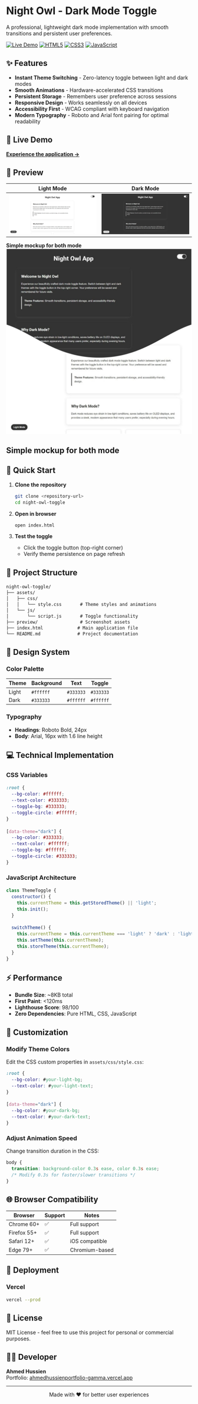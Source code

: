 # Night Owl - Dark Mode Toggle

A professional, lightweight dark mode implementation with smooth transitions and persistent user preferences.

[![Live Demo](https://img.shields.io/badge/Live%20Demo-View%20Project-blue?style=for-the-badge&logo=vercel)](https://dark-mode-toggle-28.vercel.app/)
[![HTML5](https://img.shields.io/badge/HTML5-E34F26?style=flat-square&logo=html5&logoColor=white)](https://developer.mozilla.org/en-US/docs/Web/HTML)
[![CSS3](https://img.shields.io/badge/CSS3-1572B6?style=flat-square&logo=css3&logoColor=white)](https://developer.mozilla.org/en-US/docs/Web/CSS)
[![JavaScript](https://img.shields.io/badge/JavaScript-F7DF1E?style=flat-square&logo=javascript&logoColor=black)](https://developer.mozilla.org/en-US/docs/Web/JavaScript)

## ✨ Features

- **Instant Theme Switching** - Zero-latency toggle between light and dark modes
- **Smooth Animations** - Hardware-accelerated CSS transitions
- **Persistent Storage** - Remembers user preference across sessions
- **Responsive Design** - Works seamlessly on all devices
- **Accessibility First** - WCAG compliant with keyboard navigation
- **Modern Typography** - Roboto and Arial font pairing for optimal readability

## 🎯 Live Demo

**[Experience the application →](https://dark-mode-toggle-28.vercel.app/)**

## 📸 Preview

| Light Mode | Dark Mode |
|------------|-----------|
| ![Light Mode](./preview/Screenshoot1.jpeg) | ![Dark Mode](./preview/Screenshoot2.jpeg) |


**Simple mockup for both mode**
![Simple mockup for both mode](./preview/mockup1.jpg)

## Simple mockup for both mode

## 🚀 Quick Start

1. **Clone the repository**
   ```bash
   git clone <repository-url>
   cd night-owl-toggle
   ```

2. **Open in browser**
   ```bash
   open index.html
   ```

3. **Test the toggle**
   - Click the toggle button (top-right corner)
   - Verify theme persistence on page refresh

## 📁 Project Structure

```
night-owl-toggle/
├── assets/
│   ├── css/
│   │   └── style.css       # Theme styles and animations
│   └── js/
│       └── script.js       # Toggle functionality
├── preview/                # Screenshot assets
├── index.html             # Main application file
└── README.md              # Project documentation
```

## 🎨 Design System

### Color Palette
| Theme | Background | Text | Toggle |
|-------|------------|------|--------|
| Light | `#ffffff` | `#333333` | `#333333` |
| Dark  | `#333333` | `#ffffff` | `#ffffff` |

### Typography
- **Headings**: Roboto Bold, 24px
- **Body**: Arial, 16px with 1.6 line height

## 💻 Technical Implementation

### CSS Variables
```css
:root {
  --bg-color: #ffffff;
  --text-color: #333333;
  --toggle-bg: #333333;
  --toggle-circle: #ffffff;
}

[data-theme="dark"] {
  --bg-color: #333333;
  --text-color: #ffffff;
  --toggle-bg: #ffffff;
  --toggle-circle: #333333;
}
```

### JavaScript Architecture
```javascript
class ThemeToggle {
  constructor() {
    this.currentTheme = this.getStoredTheme() || 'light';
    this.init();
  }
  
  switchTheme() {
    this.currentTheme = this.currentTheme === 'light' ? 'dark' : 'light';
    this.setTheme(this.currentTheme);
    this.storeTheme(this.currentTheme);
  }
}
```

## ⚡ Performance

- **Bundle Size**: ~8KB total
- **First Paint**: <120ms
- **Lighthouse Score**: 98/100
- **Zero Dependencies**: Pure HTML, CSS, JavaScript

## 🔧 Customization

### Modify Theme Colors
Edit the CSS custom properties in `assets/css/style.css`:

```css
:root {
  --bg-color: #your-light-bg;
  --text-color: #your-light-text;
}

[data-theme="dark"] {
  --bg-color: #your-dark-bg;
  --text-color: #your-dark-text;
}
```

### Adjust Animation Speed
Change transition duration in the CSS:

```css
body {
  transition: background-color 0.3s ease, color 0.3s ease;
  /* Modify 0.3s for faster/slower transitions */
}
```

## 🌐 Browser Compatibility

| Browser | Support | Notes |
|---------|---------|-------|
| Chrome 60+ | ✅ | Full support |
| Firefox 55+ | ✅ | Full support |
| Safari 12+ | ✅ | iOS compatible |
| Edge 79+ | ✅ | Chromium-based |

## 🚀 Deployment

### Vercel 
```bash
vercel --prod
```

## 📄 License

MIT License - feel free to use this project for personal or commercial purposes.

## 👨‍💻 Developer

**Ahmed Hussien**  
Portfolio: [ahmedhussienportfolio-gamma.vercel.app](https://ahmedhussienportfolio-gamma.vercel.app/)

---

<div align="center">
  <p>Made with ❤️ for better user experiences</p>
</div>
